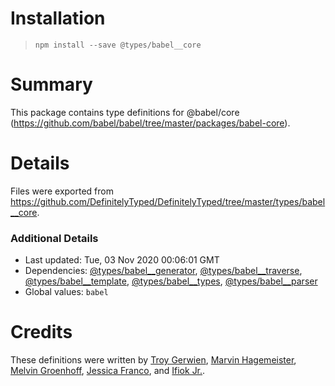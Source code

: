 # Installation
> `npm install --save @types/babel__core`

# Summary
This package contains type definitions for @babel/core (https://github.com/babel/babel/tree/master/packages/babel-core).

# Details
Files were exported from https://github.com/DefinitelyTyped/DefinitelyTyped/tree/master/types/babel__core.

### Additional Details
 * Last updated: Tue, 03 Nov 2020 00:06:01 GMT
 * Dependencies: [@types/babel__generator](https://npmjs.com/package/@types/babel__generator), [@types/babel__traverse](https://npmjs.com/package/@types/babel__traverse), [@types/babel__template](https://npmjs.com/package/@types/babel__template), [@types/babel__types](https://npmjs.com/package/@types/babel__types), [@types/babel__parser](https://npmjs.com/package/@types/babel__parser)
 * Global values: `babel`

# Credits
These definitions were written by [Troy Gerwien](https://github.com/yortus), [Marvin Hagemeister](https://github.com/marvinhagemeister), [Melvin Groenhoff](https://github.com/mgroenhoff), [Jessica Franco](https://github.com/Jessidhia), and [Ifiok Jr.](https://github.com/ifiokjr).
